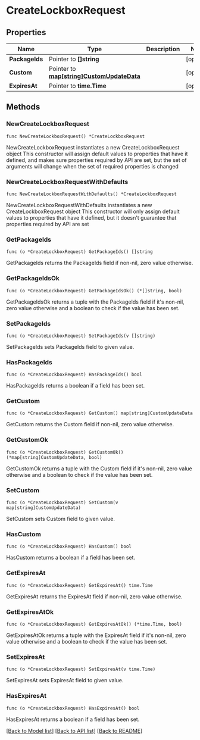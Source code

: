 # CreateLockboxRequest

## Properties

Name | Type | Description | Notes
------------ | ------------- | ------------- | -------------
**PackageIds** | Pointer to **[]string** |  | [optional] 
**Custom** | Pointer to [**map[string]CustomUpdateData**](CustomUpdateData.md) |  | [optional] 
**ExpiresAt** | Pointer to **time.Time** |  | [optional] 

## Methods

### NewCreateLockboxRequest

`func NewCreateLockboxRequest() *CreateLockboxRequest`

NewCreateLockboxRequest instantiates a new CreateLockboxRequest object
This constructor will assign default values to properties that have it defined,
and makes sure properties required by API are set, but the set of arguments
will change when the set of required properties is changed

### NewCreateLockboxRequestWithDefaults

`func NewCreateLockboxRequestWithDefaults() *CreateLockboxRequest`

NewCreateLockboxRequestWithDefaults instantiates a new CreateLockboxRequest object
This constructor will only assign default values to properties that have it defined,
but it doesn't guarantee that properties required by API are set

### GetPackageIds

`func (o *CreateLockboxRequest) GetPackageIds() []string`

GetPackageIds returns the PackageIds field if non-nil, zero value otherwise.

### GetPackageIdsOk

`func (o *CreateLockboxRequest) GetPackageIdsOk() (*[]string, bool)`

GetPackageIdsOk returns a tuple with the PackageIds field if it's non-nil, zero value otherwise
and a boolean to check if the value has been set.

### SetPackageIds

`func (o *CreateLockboxRequest) SetPackageIds(v []string)`

SetPackageIds sets PackageIds field to given value.

### HasPackageIds

`func (o *CreateLockboxRequest) HasPackageIds() bool`

HasPackageIds returns a boolean if a field has been set.

### GetCustom

`func (o *CreateLockboxRequest) GetCustom() map[string]CustomUpdateData`

GetCustom returns the Custom field if non-nil, zero value otherwise.

### GetCustomOk

`func (o *CreateLockboxRequest) GetCustomOk() (*map[string]CustomUpdateData, bool)`

GetCustomOk returns a tuple with the Custom field if it's non-nil, zero value otherwise
and a boolean to check if the value has been set.

### SetCustom

`func (o *CreateLockboxRequest) SetCustom(v map[string]CustomUpdateData)`

SetCustom sets Custom field to given value.

### HasCustom

`func (o *CreateLockboxRequest) HasCustom() bool`

HasCustom returns a boolean if a field has been set.

### GetExpiresAt

`func (o *CreateLockboxRequest) GetExpiresAt() time.Time`

GetExpiresAt returns the ExpiresAt field if non-nil, zero value otherwise.

### GetExpiresAtOk

`func (o *CreateLockboxRequest) GetExpiresAtOk() (*time.Time, bool)`

GetExpiresAtOk returns a tuple with the ExpiresAt field if it's non-nil, zero value otherwise
and a boolean to check if the value has been set.

### SetExpiresAt

`func (o *CreateLockboxRequest) SetExpiresAt(v time.Time)`

SetExpiresAt sets ExpiresAt field to given value.

### HasExpiresAt

`func (o *CreateLockboxRequest) HasExpiresAt() bool`

HasExpiresAt returns a boolean if a field has been set.


[[Back to Model list]](../README.md#documentation-for-models) [[Back to API list]](../README.md#documentation-for-api-endpoints) [[Back to README]](../README.md)


